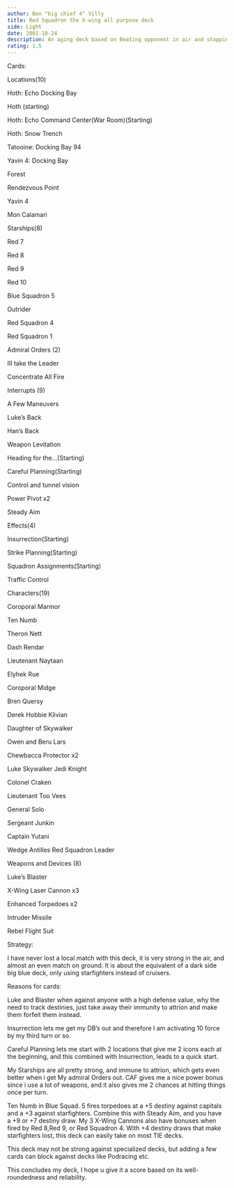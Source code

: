 ```yaml
---
author: Ben "big chief 4" Villy
title: Red Squadron the X-wing all purpose deck
side: Light
date: 2001-10-24
description: An aging deck based on Beating opponent in air and stopping them on the ground from draining- well balanced.
rating: 1.5
---
```

Cards: 

Locations(10)

Hoth: Echo Docking Bay
Hoth (starting)
Hoth: Echo Command Center(War Room)(Starting)
Hoth: Snow Trench
Tatooine: Docking Bay 94
Yavin 4: Docking Bay
Forest
Rendezvous Point
Yavin 4
Mon Calamari

Starships(8)

Red 7
Red 8
Red 9
Red 10
Blue Squadron 5
Outrider
Red Squadron 4
Red Squadron 1

Admiral Orders (2)

III take the Leader
Concentrate All Fire

Interrupts (9)
A Few Maneuvers
Luke’s Back
Han’s Back
Weapon Levitation
Heading for the...(Starting)
Careful Planning(Starting)

Control and tunnel vision
Power Pivot x2
Steady Aim

Effects(4)

Insurrection(Starting)
Strike Planning(Starting)
Squadron Assignments(Starting)
Traffic Control

Characters(19)

Coroporal Marmor
Ten Numb
Theron Nett
Dash Rendar
Lieutenant Naytaan
Elyhek Rue
Coroporal Midge
Bren Quersy
Derek Hobbie Klivian
Daughter of Skywalker
Owen and Beru Lars
Chewbacca Protector x2
Luke Skywalker Jedi Knight
Colonel Craken
Lieutenant Too Vees
General Solo
Sergeant Junkin
Captain Yutani
Wedge Antilles Red Squadron Leader

Weapons and Devices (8)

Luke’s Blaster
X-Wing Laser Cannon x3
Enhanced Torpedoes x2
Intruder Missile
Rebel Flight Suit




Strategy: 

I have never lost a local match with this deck, it is very strong in the air, and almost an even match on ground. It is about the equivalent of a dark side big blue deck, only using starfighters instead of cruisers.

Reasons for cards:
Luke and Blaster when against anyone with a high defense value, why the need to track destinies, just take away their immunity to attrion and make them forfeit them instead.

Insurrection lets me get my DB’s out and therefore I am activating 10 force by my third turn or so.

Careful Planning lets me start with 2 locations that give me 2 icons each at the beginning, and this combined with Insurrection, leads to a quick start.

My Starships are all pretty strong, and immune to attrion, which gets even better when i get My admiral Orders out.  CAF gives me a nice power bonus since i use a lot of weapons, and it also gives me 2 chances at hitting things once per turn.

Ten Numb in Blue Squad. 5 fires torpedoes at a +5 destiny against capitals and a +3 against starfighters.  Combine this with Steady Aim, and you have a +9 or +7 destiny draw.  My 3 X-Wing Cannons also have bonuses when fired by Red 8,Red 9, or Red Squadron 4.  With +4 destiny draws that make starfighters lost, this deck can easily take on most TIE decks.

This deck may not be strong against specialized decks, but adding a few cards can block against decks like Podracing etc.
This concludes my deck, I hope u give it a score based on its well-roundedness and reliability.

